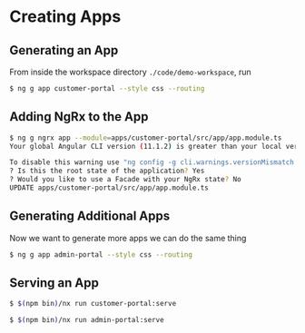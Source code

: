 # Creating Apps

## Generating an App

From inside the workspace directory `./code/demo-workspace`, run

```bash
$ ng g app customer-portal --style css --routing
```

## Adding NgRx to the App

```bash
$ ng g ngrx app --module=apps/customer-portal/src/app/app.module.ts
Your global Angular CLI version (11.1.2) is greater than your local version (11.0.7). The local Angular CLI version is used.

To disable this warning use "ng config -g cli.warnings.versionMismatch false".
? Is this the root state of the application? Yes
? Would you like to use a Facade with your NgRx state? No
UPDATE apps/customer-portal/src/app/app.module.ts
```

## Generating Additional Apps

Now we want to generate more apps we can do the same thing

```bash
$ ng g app admin-portal --style css --routing
```

## Serving an App

```bash
$ $(npm bin)/nx run customer-portal:serve
```

```bash
$ $(npm bin)/nx run admin-portal:serve
```
